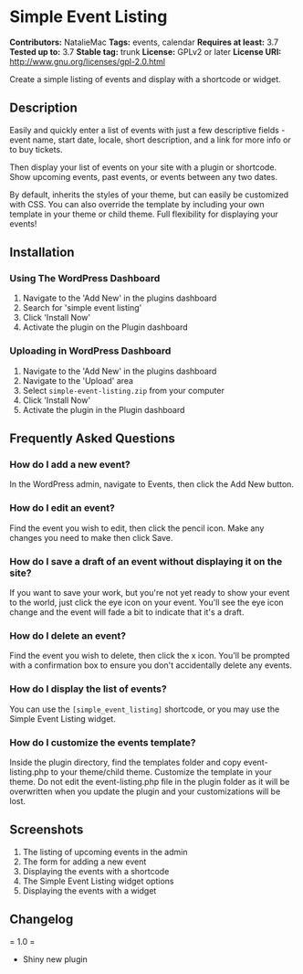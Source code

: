 # Simple Event Listing #
**Contributors:** NatalieMac
**Tags:** events, calendar
**Requires at least:** 3.7
**Tested up to:** 3.7
**Stable tag:** trunk
**License:** GPLv2 or later
**License URI:** http://www.gnu.org/licenses/gpl-2.0.html

Create a simple listing of events and display with a shortcode or widget.

## Description ##

Easily and quickly enter a list of events with just a few descriptive fields - event name, start date, locale, short description, and a link for more info or to buy tickets.

Then display your list of events on your site with a plugin or shortcode. Show upcoming events, past events, or events between any two dates.

By default, inherits the styles of your theme, but can easily be customized with CSS. You can also override the template by including your own template in your theme or child theme. Full flexibility for displaying your events!

## Installation ##

### Using The WordPress Dashboard ###

1. Navigate to the 'Add New' in the plugins dashboard
2. Search for 'simple event listing'
3. Click 'Install Now'
4. Activate the plugin on the Plugin dashboard

### Uploading in WordPress Dashboard ###

1. Navigate to the 'Add New' in the plugins dashboard
2. Navigate to the 'Upload' area
3. Select `simple-event-listing.zip` from your computer
4. Click 'Install Now'
5. Activate the plugin in the Plugin dashboard

## Frequently Asked Questions ##

### How do I add a new event? ###

In the WordPress admin, navigate to Events, then click the Add New button.

### How do I edit an event? ###

Find the event you wish to edit, then click the pencil icon. Make any changes you need to make then click Save.

### How do I save a draft of an event without displaying it on the site? ###

If you want to save your work, but you're not yet ready to show your event to the world, just click the eye icon on your event. You'll see the eye icon change and the event will fade a bit to indicate that it's a draft.

### How do I delete an event? ###

Find the event you wish to delete, then click the x icon. You'll be prompted with a confirmation box to ensure you don't accidentally delete any events.

### How do I display the list of events? ###

You can use the `[simple_event_listing]` shortcode, or you may use the Simple Event Listing widget.

### How do I customize the events template? ###

Inside the plugin directory, find the templates folder and copy event-listing.php to your theme/child theme. Customize the template in your theme. Do not edit the event-listing.php file in the plugin folder as it will be overwritten when you update the plugin and your customizations will be lost.

## Screenshots ##

1. The listing of upcoming events in the admin
2. The form for adding a new event
3. Displaying the events with a shortcode
4. The Simple Event Listing widget options
5. Displaying the events with a widget

## Changelog ##

= 1.0 =

* Shiny new plugin
